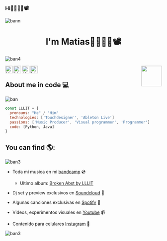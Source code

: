 ### Hi👋👨‍💻🎨📽️


![bann](https://github.com/lllit/lllit/assets/106929604/110db89f-0a82-42f7-903b-a5028c4c5a52)

<h1 align="center">I'm Matias👋👨‍💻🎨📽️</h1>

![ban4](https://github.com/lllit/lllit/assets/106929604/acbbf547-1429-4b71-96e9-96b3a7f8526c)

<a href="https://www.instagram.com/lllit_3/">
  <img align="left" alt="LLLIT Instagram" width="24px" src="https://cdn.jsdelivr.net/npm/simple-icons@v3/icons/instagram.svg" />
</a>
<a href="https://www.youtube.com/@lllit">
  <img align="left" alt="LLLIT Youtube" width="24px" src="https://cdn.jsdelivr.net/npm/simple-icons@v3/icons/youtube.svg" />
</a>
<a href="https://www.youtube.com/@lllit">
  <img align="left" alt="LLLIT Bandcamp" width="24px" src="https://cdn.jsdelivr.net/npm/simple-icons@v3/icons/bandcamp.svg" />
</a>
<a href="https://open.spotify.com/intl-es/artist/0oL7mgftYGFe5wWq0b9G4g?si=T4kfrAJfSOKdfSvczIIcbQ">
  <img align="left" alt="LLLIT Spotify" width="24px" src="https://cdn.jsdelivr.net/npm/simple-icons@v3/icons/spotify.svg" />
</a>

<img align='right' src='https://i.giphy.com/xThuWaMQyZlsnkMRnW.webp' width='66'>
<br>




## About me in code 💻
![ban](https://github.com/lllit/lllit/assets/106929604/db00501a-9989-4c60-9277-25a5d7f26f03)
```js
const LLLIT = {
  pronouns: "He" / "Him"
  technologies: ['Touchdesigner', 'Ableton Live']
  passions: ['Music Producer', 'Visual programmer', 'Programmer']
  code: [Python, Java]
}
```


## You can find 🌎:
![ban3](https://github.com/lllit/lllit/assets/106929604/d998019f-0cfb-4d88-ad30-6e47222d811b)

- Toda mi musica en mi [bandcamp](https://lllit3.bandcamp.com/) 💿
  - Ultimo album: [Broken Abst by LLLIT](https://lllit3.bandcamp.com/album/broken-abst)

- Dj set y preview exclusivos en [Soundcloud](https://soundcloud.com/lllit_3) 🎵

- Algunas canciones exclusivas en [Spotify](https://open.spotify.com/intl-es/artist/0oL7mgftYGFe5wWq0b9G4g?si=T4kfrAJfSOKdfSvczIIcbQ) 🎵

- Videos, experimentos visuales en [Youtube](https://www.youtube.com/@lllit) 📹

- Contenido para celulares [Instagram](https://www.instagram.com/lllit_3/) 📱

![ban3](https://github.com/lllit/lllit/assets/106929604/79111736-04a2-49a5-aef2-b5485957ed85)
<!--
**lllit/lllit** is a ✨ _special_ ✨ repository because its `README.md` (this file) appears on your GitHub profile.


